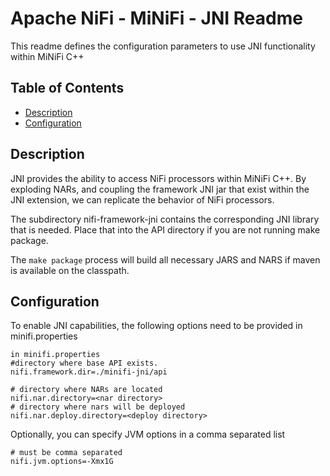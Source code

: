 <!--
  Licensed to the Apache Software Foundation (ASF) under one or more
  contributor license agreements.  See the NOTICE file distributed with
  this work for additional information regarding copyright ownership.
  The ASF licenses this file to You under the Apache License, Version 2.0
  (the "License"); you may not use this file except in compliance with
  the License.  You may obtain a copy of the License at
      http://www.apache.org/licenses/LICENSE-2.0
  Unless required by applicable law or agreed to in writing, software
  distributed under the License is distributed on an "AS IS" BASIS,
  WITHOUT WARRANTIES OR CONDITIONS OF ANY KIND, either express or implied.
  See the License for the specific language governing permissions and
  limitations under the License.
-->

# Apache NiFi - MiNiFi - JNI Readme


This readme defines the configuration parameters to use JNI functionality within MiNiFi C++

## Table of Contents

- [Description](#description)
- [Configuration](#configuration)

## Description

JNI provides the ability to access NiFi processors within MiNiFi C++. By exploding NARs, and coupling the framework
JNI jar that exist within the JNI extension, we can replicate the behavior of NiFi processors.

The subdirectory nifi-framework-jni contains the corresponding JNI library that is needed. Place that into the API directory if you are not running
make package. 

The `make package` process will build all necessary JARS and NARS if maven is available on the classpath. 

## Configuration

To enable JNI capabilities, the following options need to be provided in minifi.properties

    in minifi.properties
	#directory where base API exists.
	nifi.framework.dir=./minifi-jni/api
	
	# directory where NARs are located
	nifi.nar.directory=<nar directory>
	# directory where nars will be deployed
	nifi.nar.deploy.directory=<deploy directory>
	
Optionally, you can specify JVM options in a comma separated list
	
	# must be comma separated 
	nifi.jvm.options=-Xmx1G
